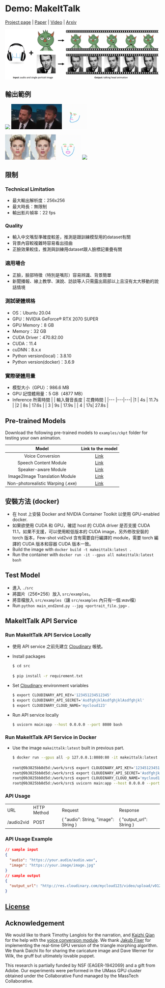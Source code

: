 # Demo: MakeItTalk

[Project page](https://people.umass.edu/~yangzhou/MakeItTalk/) |
[Paper](https://people.umass.edu/~yangzhou/MakeItTalk/MakeItTalk_SIGGRAPH_Asia_Final_round-5.pdf) |
[Video](https://www.youtube.com/watch?v=OU6Ctzhpc6s) |
[Arxiv](https://arxiv.org/abs/2004.12992)

![img](src/doc/teaser.png)

## 輸出範例

<p float="left">
  <img src="examples/gif/chris-2_pred_fls_jimmy224_audio_embed.gif" width="49%" />
  <img src="examples/gif/jimmy_pred_fls_skit9s_audio_embed.gif" width="49%" /> 
</p>
<p float="left">
  <img src="examples/gif/scarlett_pred_fls_ken_cut_audio_embed.gif" width="49%" />
  <img src="examples/gif/paint_boy2_pred_fls_fealing_starvation_audio_embed.gif" width="49%" /> 
</p>

## 限制

### Technical Limitation

- 最大輸出解析度：256x256
- 最大時長：無限制
- 輸出影片幀率：22 fps

### Quality

- 輸入中文嘴型準確度較差，推測是跟訓練模型用的dataset有關
- 背景內容較複雜時容易看出扭曲
- 正臉效果較佳，推測與訓練用dataset跟人臉標記重疊有關

### 適用場合

- 正臉，臉部特徵（特別是嘴形）容易辨識、背景簡單
- 新聞播報、線上教學、演說、訪談等人只需露出肩部以上且沒有太大移動的說話情境

### 測試硬體規格

- OS：Ubuntu 20.04
- GPU：NVIDIA GeForce® RTX 2070 SUPER
- GPU Memory：8 GB
- Memory：32 GB
- CUDA Driver：470.82.00
- CUDA：11.4
- cuDNN：8.x.x
- Python version(local)：3.8.10
- Python version(docker)：3.6.9

### 實際硬體用量

- 模型大小（GPU）：986.6 MB
- GPU 記憶體用量：5 GB（4877 MB）
- Inference 所需時間
    |    | 輸入聲音長度  |  花費時間 |
    |--- |---|---|
    |1   |  4s |  11.7s |
    |2   | 8s  |  17.6s |
    | 3  | 9s  |  17.9s |
    | 4  |  17s| 27.8s |


## Pre-trained Models

Download the following pre-trained models to `examples/ckpt` folder for testing your own animation.

| Model |  Link to the model | 
| :-------------: | :---------------: |
| Voice Conversion  | [Link](https://drive.google.com/file/d/1ZiwPp_h62LtjU0DwpelLUoodKPR85K7x/view?usp=sharing)  |
| Speech Content Module  | [Link](https://drive.google.com/file/d/1r3bfEvTVl6pCNw5xwUhEglwDHjWtAqQp/view?usp=sharing)  |
| Speaker-aware Module  | [Link](https://drive.google.com/file/d/1rV0jkyDqPW-aDJcj7xSO6Zt1zSXqn1mu/view?usp=sharing)  |
| Image2Image Translation Module  | [Link](https://drive.google.com/file/d/1i2LJXKp-yWKIEEgJ7C6cE3_2NirfY_0a/view?usp=sharing)  |
| Non-photorealistic Warping (.exe)  | [Link](https://drive.google.com/file/d/1rlj0PAUMdX8TLuywsn6ds_G6L63nAu0P/view?usp=sharing)  |

## 安裝方法 (docker)

- 在 host 上安裝 Docker and NVIDIA Container Toolkit 以使用 GPU-enabled docker.
- 如果欲使用 CUDA 和 GPU，確認 host 的 CUDA driver 是否支援 CUDA 11.1，如果不支援，可以使用較低版本的 CUDA image，另外修改安裝的 torch 版本，Few-shot vid2vid 含有需要自行編譯的 module，需要 torch 編譯的 CUDA 版本和容器 CUDA 版本一致。
- Build the image with `docker build -t makeittalk:latest .`
- Run the container with `docker run -it --gpus all makeittalk:latest bash`

## Test Model

- 進入 `./src`
- 將圖片（256*256）放入 `src/examples`。
- 將音檔放入 `src/examples`（讓 `src/examples` 內只有一個.wav檔）
- Run `python main_end2end.py --jpg <portrait_file.jpg>` .

## MakeItTalk API Service

### Run MakeItTalk API Service Locally
- 使用 API service 之前先建立 [Cloudinary](https://cloudinary.com) 帳號。

- Install packages
  ``` bash
  $ cd src

  $ pip install -r requirement.txt
  ```

- Set [Cloudinary](https://cloudinary.com) environment variables

  ``` bash
  $ export CLOUDINARY_API_KEY='123451234512345'
  $ export CLOUDINARY_API_SECRET='AsdfghjklAsdfghjklAsdfghjkl'
  $ export CLOUDINARY_CLOUD_NAME='mycloud123'
  ```
- Run API service locally
  ```bash
  $ uvicorn main:app --host 0.0.0.0 --port 8080 bash
  ```

### Run MakeItTalk API Service in Docker
- Use the image `makeittalk:latest` built in previous part.

  ```bash
  $ docker run --gpus all -p 127.0.0.1:8080:80 -it makeittalk:latest bash

  root@9b3825bb8d5d:/work/src$ export CLOUDINARY_API_KEY='123451234512345'
  root@9b3825bb8d5d:/work/src$ export CLOUDINARY_API_SECRET='AsdfghjklAsdfghjklAsdfghjkl'
  root@9b3825bb8d5d:/work/src$ export CLOUDINARY_CLOUD_NAME='mycloud123'
  root@9b3825bb8d5d:/work/src$ uvicorn main:app --host 0.0.0.0 --port 80
  ```

### API Usage

<table>
    <tbody>
        <tr>
            <td>URL</td>
            <td>HTTP Method</td>
            <td>Request</td>
            <td>Response</td>
        </tr>
        <tr>
            <td>/audio2vid</td>
            <td>POST</td>
            <td>{
              "audio": String,
              "image": String
            }</td>
            <td>{
              "output_url": String
            }</td>
        </tr>
    </tbody>
</table>

### API Usage Example

```JSON
// sample input
{
  "audio": "https://your.audio/audio.wav",
  "image": "https://your.image/image.jpg"
}
// sample output
{
  "output_url": "http://res.cloudinary.com/mycloud123/video/upload/v0123456789/makeittalk-outputs/rhuifh83hf4xnf8944j3.mp4"
}
```

## [License](src/LICENSE.md)

## Acknowledgement

We would like to thank Timothy Langlois for the narration, and
[Kaizhi Qian](https://scholar.google.com/citations?user=uEpr4C4AAAAJ&hl=en) 
for the help with the [voice conversion module](https://auspicious3000.github.io/icassp-2020-demo/). 
We thank [Jakub Fiser](https://research.adobe.com/person/jakub-fiser/) for implementing the real-time GPU version of the triangle morphing algorithm. 
We thank Daichi Ito for sharing the caricature image and Dave Werner
for Wilk, the gruff but ultimately lovable puppet. 

This research is partially funded by NSF (EAGER-1942069)
and a gift from Adobe. Our experiments were performed in the
UMass GPU cluster obtained under the Collaborative Fund managed
by the MassTech Collaborative.


